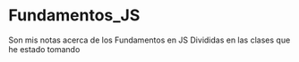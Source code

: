 # Fundamentos_JS
Son mis notas acerca de los Fundamentos en JS
Divididas en las clases que he estado tomando
